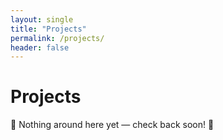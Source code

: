 ```yaml
---
layout: single
title: "Projects"
permalink: /projects/
header: false
---
```


# Projects

🚧 Nothing around here yet — check back soon! 🚧
